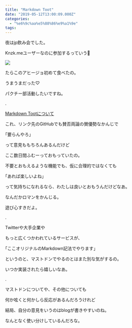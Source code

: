 ```yaml
---
title: "Markdown Toot"
date: "2019-05-12T13:00:09.000Z"
categories: 
  - "%e6%9c%aa%e5%88%86%e9%a1%9e"
tags: 
---
```


夜はjp飲み会でした。

Knzk.meユーザーなのに参加するっていう🙋

![](/images/img_20190512_2013227500766759821828744.jpg)

たらこのアヒージョ初めて食べたの。

うまうまだった♡

パクチー部活動したいですね。

.

[Markdown Tootについて](https://friend.camp/@darius/102030627992755440)

これ、リンク先のGitHubでも賛否両論の賛優勢なかんじで

｢要らんやろ｣

って意見ももちろんあるんだけど

ここ数日間ふむーっておもっていたの。

不要とおもえるような機能でも、仮に合理的ではなくても

｢あれば楽しいよね｣

って気持ちになれるなら、わたしは良いとおもうんだけどなあ。

なんだかロマンをかんじる。

遊び心すきだよ。

.

Twitterや大手企業や

もっと広くつかわれているサービスが、

｢ここオリジナルのMarkdown記法でやります｣

というのと、マストドンでやるのとはまた別な気がするの。

いつか実装されたら嬉しいなあ。

.

マストドンについてや、その他についても

何か呟くと何かしら反応があるんだろうけれど

結局、自分の意見をいうのはblogが書きやすいのね。

なんとなく使い分けしているんだろな。
